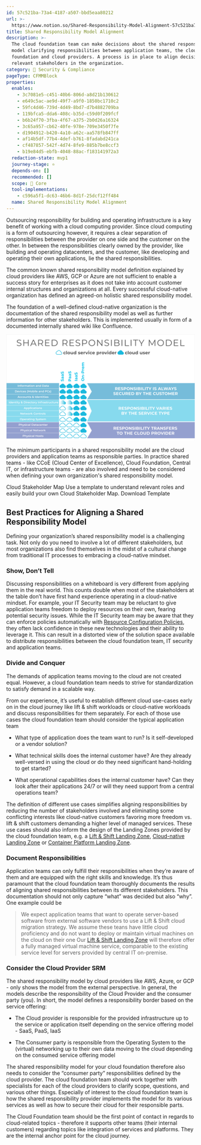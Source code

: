 ```yaml
---
id: 57c521ba-73a4-4187-a507-bbd5eaa80212
url: >-
  https://www.notion.so/Shared-Responsibility-Model-Alignment-57c521ba73a44187a507bbd5eaa80212
title: Shared Responsibility Model Alignment
description: >-
  The cloud foundation team can make decisions about the shared responsibility
  model clarifying responsibilities between application teams, the cloud
  foundation and cloud providers. A process is in place to align decisions with
  relevant stakeholders in the organization. 
category: 🔖 Security & Compliance
pageType: CFMMBlock
properties:
  enables:
    - 3c7081e5-c451-40b6-806d-a8d21b130612
    - e649c5ac-ae9d-49f7-a9f0-1850bc1710c2
    - 59fc4d46-739d-4d49-8bd7-d7b4882709ba
    - 119bfca5-dda6-408c-b35d-c59d0f209fcf
    - b6b24f70-3fba-4f67-a375-2b0d26a16324
    - 3c65a957-cb62-40fe-978e-709e3450f7fe
    - d1904912-b420-4a10-a62c-aa578fb847ff
    - af14b5df-77b4-4def-b761-8fadabd241ca
    - cf487857-542f-4d74-8fe9-885b7be8ccf3
    - b19e84d5-ebfb-4048-88ac-f183141972a3
  redaction-state: mvp1
  journey-stage: ⭐️
  depends-on: []
  recommended: []
  scope: 🏢 Core
  tool-implementations:
    - c596a5f1-dc63-46b6-8d1f-25dcf12ff484
  name: Shared Responsibility Model Alignment
---
```


Outsourcing responsibility for building and operating infrastructure is a key benefit of working with a cloud computing provider. Since cloud computing is a form of outsourcing however, it requires a clear separation of responsibilities between the provider on one side and the customer on the other. In between the responsibilities clearly owned by the provider, like building and operating datacenters, and the customer, like developing and operating their own applications, lie the shared responsibilities. 

The common known shared responsibility model definition explained by cloud providers like AWS, GCP or Azure are not sufficient to enable a success story for enterprises as it does not take into account customer internal structures and organizations at all. Every successful cloud-native organization has defined an agreed-on holistic shared responsibility model.

The foundation of a well-defined cloud-native organization is the documentation of the shared responsibility model as well as further information for other stakeholders. This is implemented usually in form of a documented internally shared wiki like Confluence.

![image-a225542d-2bd5-434a-a62d-c469db0f453a](./a225542d-2bd5-434a-a62d-c469db0f453a.png)

The minimum participants in a shared responsibility model are the cloud providers and application teams as responsible parties. In practice shared teams - like CCoE (Cloud Center of Excellence), Cloud Foundation, Central IT, or infrastructure teams - are also involved and need to be considered when defining your own organization's shared responsibility model.

<!--notion-markdown-cms:raw-->
<CallToAction>
  <CtaHeader>Cloud Stakeholder Map</CtaHeader>
  <CtaText>Use a template to understand relevant roles and easily build your own Cloud Stakeholder Map.</CtaText>
  <CtaButton class="btn-primary" url="https://www.meshcloud.io/cloudfoundation-stakeholder-map/">Download Template</CtaButton>
</CallToAction>



## Best Practices for Aligning a Shared Responsibility Model

Defining your organization’s shared responsibility model is a challenging task. Not only do you need to involve a lot of different stakeholders, but most organizations also find themselves in the midst of a cultural change from traditional IT processes to embracing a cloud-native mindset. 

### Show, Don’t Tell

Discussing responsibilities on a whiteboard is very different from applying them in the real world. This counts double when most of the stakeholders at the table don’t have first hand experience operating in a cloud-native mindset. For example, your IT Security team may be reluctant to give  application teams freedom to deploy resources on their own, fearing potential security issues. While the IT Security team may be aware that they can enforce policies automatically with [Resource Configuration Policies](./resource-configuration-policies.md), they often lack confidence in these new technologies and their ability to leverage it. This can result in a distorted view of the solution space available to distribute responsibilities between the cloud foundation team, IT security and application teams.

### Divide and Conquer

The demands of application teams moving to the cloud are not created equal. However, a cloud foundation team needs to strive for standardization to satisfy demand in a scalable way. 

From our experience, it’s useful to establish different cloud use-cases early on in the cloud journey like lift & shift workloads or cloud-native workloads and discuss responsibilities for them separately. For each of those use cases the cloud foundation team should consider the typical application team

- What type of application does the team want to run? Is it self-developed or a vendor solution?

- What technical skills does the internal customer have? Are they already well-versed in using the cloud or do they need significant hand-holding to get started?

- What operational capabilities does the internal customer have? Can they look after their applications 24/7 or will they need support from a central operations team?

The definition of different use cases simplifies aligning responsibilities by reducing the number of stakeholders involved and eliminating some conflicting interests like cloud-native customers favoring more freedom vs. lift & shift customers demanding a higher level of managed services. These use cases should also inform the design of the Landing Zones provided by the cloud foundation team, e.g. a [Lift & Shift Landing Zone](../tenant-management/lift-and-shift-landing-zone.md), [Cloud-native Landing Zone](../tenant-management/cloud-native-landing-zone.md) or [Container Platform Landing Zone](../tenant-management/container-platform-landing-zone.md).

### Document Responsibilities

Application teams can only fulfill their responsibilities when they’re aware of them and are equipped with the right skills and knowledge. It’s thus paramount that the cloud foundation team thoroughly documents the results of aligning shared responsibilities between its different stakeholders. This documentation should not only capture “what” was decided but also “why”. One example could be

> We expect application teams that want to operate server-based software from external software vendors to use a Lift & Shift cloud migration strategy. We assume these teans  have little cloud proficiency and do not want to deploy or maintain virtual machines on the cloud on their one  Our [Lift & Shift Landing Zone](../tenant-management/lift-and-shift-landing-zone.md) will therefore offer a fully managed virtual machine service, comparable to the existing service level for servers provided by central IT on-premise.

### Consider the Cloud Provider SRM

The shared responsibility model by cloud providers like AWS, Azure, or GCP - only shows the model from the external perspective. In general, the models describe the responsibility of the Cloud Provider and the consumer party (you). In short, the model defines a responsibility border based on the service offering:

- The Cloud provider is responsible for the provided infrastructure up to the service or application itself depending on the service offering model - SaaS, PaaS, IaaS

- The Consumer party is responsible from the Operating System to the (virtual) networking up to their own data moving to the cloud depending on the consumed service offering model

The shared responsibility model for your cloud foundation therefore also needs to consider the “consumer party” responsibilities defined by the cloud provider. The cloud foundation team should work together with specialists for each of the cloud providers to clarify  scope, questions, and various other things. Especially of interest to the cloud foundation team is how the shared responsibility provider implements the model for its various services as well as how to secure their cloud for their responsible parts.

The Cloud Foundation team should be the first point of contact in regards to cloud-related topics - therefore it supports other teams (their internal customers) regarding topics like integration of services and platforms. They are the internal anchor point for the cloud journey.

